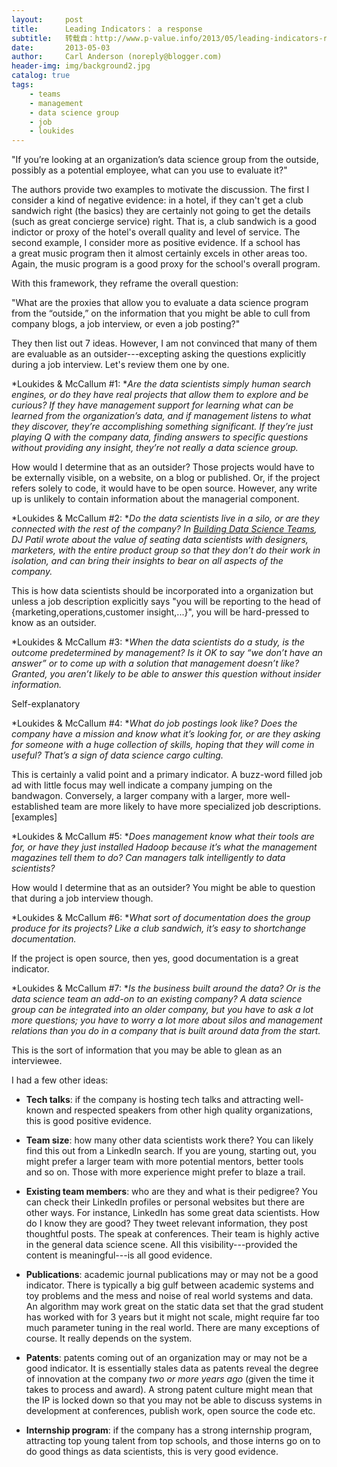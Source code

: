 ```yaml
---
layout:     post
title:      Leading Indicators： a response
subtitle:   转载自：http://www.p-value.info/2013/05/leading-indicators-response.html
date:       2013-05-03
author:     Carl Anderson (noreply@blogger.com)
header-img: img/background2.jpg
catalog: true
tags:
    - teams
    - management
    - data science group
    - job
    - loukides
---
```


> 
"If you’re looking at an organization’s data science group from the outside, possibly as a potential employee, what can you use to evaluate it?"





The authors provide two examples to motivate the discussion. The first I consider a kind of negative evidence: in a hotel, if they can't get a club sandwich right (the basics) they are certainly not going to get the details (such as great concierge service) right. That is, a club sandwich is a good indictor or proxy of the hotel's overall quality and level of service. The second example, I consider more as positive evidence. If a school has a great music program then it almost certainly excels in other areas too. Again, the music program is a good proxy for the school's overall program. 





With this framework, they reframe the overall question:

> 
"What are the proxies that allow you to evaluate a data science program from the “outside,” on the information that you might be able to cull from company blogs, a job interview, or even a job posting?"


They then list out 7 ideas. However, I am not convinced that many of them are evaluable as an outsider---excepting asking the questions explicitly during a job interview. Let's review them one by one.

> 
*Loukides & McCallum #1: **Are the data scientists simply human search engines, or do they have real projects that allow them to explore and be curious? If they have management support for learning what can be learned from the organization’s data, and if management listens to what they discover, they’re accomplishing something significant. If they’re just playing Q with the company data, finding answers to specific questions without providing any insight, they’re not really a data science group.*


How would I determine that as an outsider? Those projects would have to be externally visible, on a website, on a blog or published. Or, if the project refers solely to code, it would have to be open source. However, any write up is unlikely to contain information about the managerial component.

> 
*Loukides & McCallum #2: **Do the data scientists live in a silo, or are they connected with the rest of the company? In *[*Building Data Science Teams*](http://radar.oreilly.com/2011/09/building-data-science-teams.html)*, DJ Patil wrote about the value of seating data scientists with designers, marketers, with the entire product group so that they don’t do their work in isolation, and can bring their insights to bear on all aspects of the company.*


This is how data scientists should be incorporated into a organization but unless a job description explicitly says "you will be reporting to the head of {marketing,operations,customer insight,...}", you will be hard-pressed to know as an outsider.

> 
*Loukides & McCallum #3: **When the data scientists do a study, is the outcome predetermined by management? Is it OK to say “we don’t have an answer” or to come up with a solution that management doesn’t like? Granted, you aren’t likely to be able to answer this question without insider information.*


Self-explanatory

> 
*Loukides & McCallum #4: **What do job postings look like? Does the company have a mission and know what it’s looking for, or are they asking for someone with a huge collection of skills, hoping that they will come in useful? That’s a sign of data science cargo culting.*


This is certainly a valid point and a primary indicator. A buzz-word filled job ad with little focus may well indicate a company jumping on the bandwagon. Conversely, a larger company with a larger, more well-established team are more likely to have more specialized job descriptions. [examples]

> 
*Loukides & McCallum #5: **Does management know what their tools are for, or have they just installed Hadoop because it’s what the management magazines tell them to do? Can managers talk intelligently to data scientists?*


How would I determine that as an outsider? You might be able to question that during a job interview though.

> 
*Loukides & McCallum #6: **What sort of documentation does the group produce for its projects? Like a club sandwich, it’s easy to shortchange documentation.*


If the project is open source, then yes, good documentation is a great indicator.

> 
*Loukides & McCallum #7: **Is the business built around the data? Or is the data science team an add-on to an existing company? A data science group can be integrated into an older company, but you have to ask a lot more questions; you have to worry a lot more about silos and management relations than you do in a company that is built around data from the start.*


This is the sort of information that you may be able to glean as an interviewee.





I had a few other ideas:

- **Tech talks**: if the company is hosting tech talks and attracting well-known and respected speakers from other high quality organizations, this is good positive evidence.

- **Team size**: how many other data scientists work there? You can likely find this out from a LinkedIn search. If you are young, starting out, you might prefer a larger team with more potential mentors, better tools and so on. Those with more experience might prefer to blaze a trail.

- **Existing team members**: who are they and what is their pedigree? You can check their LinkedIn profiles or personal websites but there are other ways. For instance, LinkedIn has some great data scientists. How do I know they are good? They tweet relevant information, they post thoughtful posts. The speak at conferences. Their team is highly active in the general data science scene. All this visibility---provided the content is meaningful---is all good evidence.

- **Publications**: academic journal publications may or may not be a good indicator. There is typically a big gulf between academic systems and toy problems and the mess and noise of real world systems and data. An algorithm may work great on the static data set that the grad student has worked with for 3 years but it might not scale, might require far too much parameter tuning in the real world. There are many exceptions of course. It really depends on the system. 

- **Patents**: patents coming out of an organization may or may not be a good indicator. It is essentially stales data as patents reveal the degree of innovation at the company *two or more years ago* (given the time it takes to process and award). A strong patent culture might mean that the IP is locked down so that you may not be able to discuss systems in development at conferences, publish work, open source the code etc.

- **Internship program**: if the company has a strong internship program, attracting top young talent from top schools, and those interns go on to do good things as data scientists, this is very good evidence.

